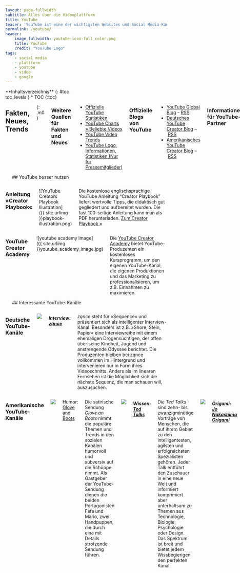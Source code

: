 ```yaml
---
layout: page-fullwidth
subtitle: Alles über die Videoplattform
title: YouTube
teaser: 'YouTube ist eine der wichtigsten Websites und Social Media-Kanäle im Internet. An dieser Stelle findet man aktuelle Nachrichten, Hintergrundinformationen, Anleitungen, Tipps &amp; Tricks und Downloads rund um die Videoplattform. Wir pflegen diese Informationen rund um die Uhr.'
permalink: /youtube/
header:
    image_fullwidth: youtube-icon-full_color.png
    title: YouTube
    credit: "YouTube Logo"
tags:
    - social media
    - plattform
    - youtube
    - video
    - google
---
```

<div class="row">

<div class="medium-5 medium-push-7 columns" markdown="1">
<div class="panel sans" markdown="1">
**Inhaltsverzeichnis**
{: #toc <div class=""></div>toc_levels }
*  TOC
{:toc}
</div>
</div><!-- /.medium-5.columns -->




<div class="medium-7 medium-pull-5 columns" markdown="1">

## Fakten, Neues, Trends
{: .m0 }


### Weitere Quellen für Fakten und Neues

- [Offizielle YouTube Statistiken](http://www.youtube.com/t/press_statistics)
- [YouTube Charts » Beliebte Videos](http://www.youtube.com/charts)
- [YouTube Video Trends](http://www.youtube.com/videos)
- [YouTube Logo, Informationen, Statistiken (Nur für Pressemitglieder)](http://www.youtube.com/t/press_room_image_files)



### Offizielle Blogs von YouTube

- [YouTube Global Blog](http://youtube-global.blogspot.de) – [RSS](http://youtube-global.blogspot.com/feeds/posts/default?alt=rss)
- [Deutsches YouTube Creator Blog](http://youtubecreatorde.blogspot.de/) – [RSS](http://youtubecreatorde.blogspot.com/feeds/posts/default?alt=rss)
- [Amerikanisches YouTube Creator Blog](http://youtubecreator.blogspot.de) – [RSS](http://youtubecreator.blogspot.com/feeds/posts/default?alt=rss)
      
   
    
### Informationen für YouTube-Partner

- [Erstellen eines Markenkanals](http://support.google.com/youtube/bin/static.py?hl=de&topic=30085&guide=30071&page=guide.cs&answer=1101676)
      




   
## Virale Video-Kampagnen

Dies ist eine Sammlung bzw. Auswahl erfolgreicher, viraler<br /> Video-Kampagnen auf YouTube.

Virale Kampagne von Samsung mit eigener YouTube-Seite
:   <a href="http://www.youtube.com/ninjaunboxing2">Ninja Unboxing2’s Channel</a>

Kampagne mit Jennifer Aniston
:   <a href="http://www.youtube.com/watch?v=IV1tg9k9tXA">YouTube - Jennifer Aniston Sex Tape</a>

Tippex-Kampagne mit austauschbaren Videos
:   <a href="http://www.youtube.com/user/tippexperience">Tipp Experience</a>


</div><!-- /.medium-7.columns -->
</div><!-- /.row -->






<div class="row t30"><div class="small-12 columns" markdown="1">
<hr>
## YouTube besser nutzen
</div><!-- /.small-12.columns --></div><!-- /.row -->




<div class="row">
<div class="small-6 columns" markdown="1">
  
    


### Anleitung »Creator Playbook«

![YouTube Creators Playbook Illustration]({{ site.urlimg }}playbook-illustration.png)


Die kostenlose englischsprachige YouTube Anleitung “Creator Playbook” liefert wertvolle Tipps, die didaktisch gut gegliedert und aufbereitet wurden. Die fast 100-seitige Anleitung kann man als PDF herunterladen. [Zum Creator Playbook »](http://youtube.com/playbook)



</div><!-- /.small-6.columns -->
<div class="small-6 columns" markdown="1">





### YouTube Creator Academy

![youtube academy image]({{ site.urlimg }}youtube_academy_image.jpg)
        
Die [YouTube Creator Academy](https://www.youtube.com/yt/creators/de/creatoracademy.html) bietet YouTube-Produzenten ein kostenloses Kursprogramm, um den eigenen YouTube-Kanal, die eigenen Produktionen und das Marketing zu professionalisieren, um z.B. Einnahmen zu maximieren.






</div><!-- /.small-6.columns -->
</div><!-- /.row -->











<div class="row t30"><div class="small-12 columns" markdown="1">
<hr>
## Interessante YouTube-Kanäle
</div><!-- /.small-12.columns --></div><!-- /.row -->



<div class="row">
<div class="small-6 columns" markdown="1">
  


### Deutsche YouTube-Kanäle

<a href="http://www.youtube.com/user/zqnce"><img src="{{ site.urlimg }}zqnce.jpg"></a>
  
##### Interview: <a href="http://www.youtube.com/user/zqnce">zqnce</a>

*zqnce* steht für »Sequence« und präsentiert sich als intelligenter Interview-Kanal. Besonders ist z.B. »Shore, Stein, Papier« eine Interviewreihe mit einem ehemaligen Drogensüchtigen, der offen über seine Kindheit, Jugend und anstrengende Odyssee berichtet. Die Produzenten bleiben bei zqnce vollkommen im Hintergrund und intervenieren nur in Form ihres Videoschnitts. Anders als im linearen Fernsehen ist die Möglichkeit sich die nächste Sequenz, die man schauen will, auszusuchen.




</div><!-- /.small-6.columns -->
<div class="small-6 columns" markdown="1">
  

### Amerikanische YouTube-Kanäle

<a href="http://www.youtube.com/user/gloveandboots"><img src="{{ site.urlimg }}glove_and_boots.jpg" /></a>

Humor: <a href="http://www.youtube.com/user/gloveandboots">Glove and Boots</a>

Die satirische Sendung <em>Glove an Boots</em> nimmt die populäre Themen und Trends in den sozialen Kanälen humorvoll und subversiv auf die Schüppe nimmt. Als Gastgeber der YouTube-Sendung dienen die beiden Portagonisten Fafa und Mario, zwei Handpuppen, die durch eine mit Details strotzende Sendung führen.

<a href="http://www.youtube.com/user/tedtalksdirector"><img src="{{ site.urlimg }}tedtalks.jpg" /></a>

##### Wissen: <a href="http://www.youtube.com/user/tedtalksdirector">Ted Talks</a>

Die <em>Ted Talks</em> sind zehn- bis zwanzigminütige Vorträge von Menschen, die auf ihrem Gebiet zu den intelligentesten, agilsten und erfolgreichsten Spezialisten gehören. Jeder Talk entführt den Zuschauer in eine neue Welt und informiert komprimiert aber unterhaltsam zu Themen aus Technologie, Biologie, Psychologie oder Design. Das Spektrum ist breit und bietet jedem Wissbegierigen den perfekten Kanal.

 
<a href="http://www.youtube.com/user/jonakashima"><img src="{{ site.urlimg }}youtube_origami.jpg" /></a>
 
##### Origami: <a href="http://www.youtube.com/user/jonakashima">Jo Nakashima Origami</a>

Kanäle wie der YouTube von <em>Jo Nakashima</em> beweisen, wie gut Nischen auf YouTube funktionieren. Die sprachlosen Origami-Videos begeistern ein weltweites Nischenpublikum. Die englischsprachigen Untertitel übersetzen Fans in zahlreiche Sprachen und erweitern so das Origami-faltende Publikum von Jo Nakashima.



<a href="http://www.youtube.com/user/TheFineBros"><img src="{{ site.urlimg }}finebros.jpg" /></a>
     
##### Unterhaltung: <a href="http://www.youtube.com/user/TheFineBros">FineBros</a>

Das Prinzip hinter den *TheFineBros*-Videos ist simpel: Zeige Kindern, älteren Leuten, Teenagern oder YouTube-Stars witzige und schräge Videos oder virale Clips. Filme währenddessen Ihre Reaktionen, stelle Ihnen immer wieder die gleichen Fragen und schneide die Statements humorvoll und unterhaltend zusammen. Eine Art Dingsda, aber doch anders. Wer an <a href="http://de.wikipedia.org/wiki/Internet-Ph%C3%A4nomen">Internet-Memes</a> interessiert ist, entdeckt hier zahlreiche alte und neue. Eine Sendung, die süchtig macht.



![]({{ site.urlimg }}youtube_professional_russian.jpg)
  
##### Waffen: <a href="http://www.youtube.com/user/FPSRussia">Professional Russian</a>

Unter dem YouTube-Namen bzw. Kanal *FPSRussia* veröffentlicht der Amerikaner Kyle Lamar Myers Videos, in welchen er Waffen vorstellt. Dabei erklärt er die verschiedenen Eigenschaften, um abschließend auf Melonen und Gemüse zu schießen. Ein YouTube-Kanal für Waffennarren, der ein weltweites Publikum amüsiert. Mehr über FPSRussia liest man in der <a href="http://en.wikipedia.org/wiki/FPSRussia">englischen Wikipedia</a>.
    




</div><!-- /.small-6.columns -->
</div><!-- /.row -->





